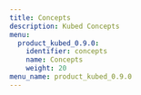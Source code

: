```yaml
---
title: Concepts
description: Kubed Concepts
menu:
  product_kubed_0.9.0:
    identifier: concepts
    name: Concepts
    weight: 20
menu_name: product_kubed_0.9.0
---
```

